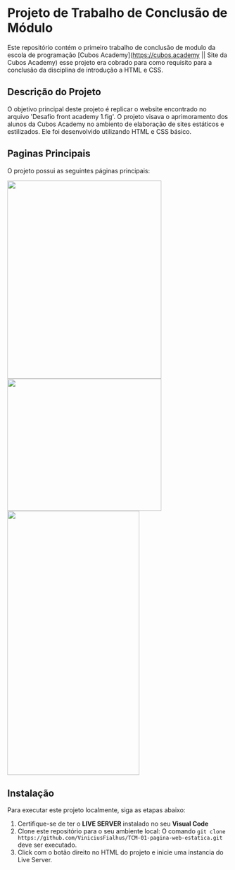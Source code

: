 # Projeto de Trabalho de Conclusão de Módulo

Este repositório contém o primeiro trabalho de conclusão de modulo da escola de programação [Cubos Academy](https://cubos.academy || Site da Cubos Academy) esse projeto era cobrado para como requisito para a conclusão da disciplina de introdução a HTML e CSS.

## Descrição do Projeto

O objetivo principal deste projeto é replicar o website encontrado no arquivo 'Desafio front academy 1.fig'. O projeto visava o aprimoramento dos alunos da Cubos Academy no ambiento de elaboração de sites estáticos e estilizados. Ele foi desenvolvido utilizando HTML e CSS básico.

## Paginas Principais

O projeto possui as seguintes páginas principais:

<div class="image-container">
  <img src="https://github.com/ViniciusFialhus/TCM-01-pagina-web-estatica/assets/117598534/4ceb2b1e-1a3d-4bc8-8ba9-ce02005dc1c9" width="350" height="450">
  <img src="https://github.com/ViniciusFialhus/TCM-01-pagina-web-estatica/assets/117598534/ea1e7804-e531-4a65-bf3c-980346736d4d" width="350" height="300">
  <img src="https://github.com/ViniciusFialhus/TCM-01-pagina-web-estatica/assets/117598534/bc5cf05e-c665-4edd-ba13-9c590befe7fb" width="300" height="600">
</div> 


## Instalação

Para executar este projeto localmente, siga as etapas abaixo:


1. Certifique-se de ter o **LIVE SERVER** instalado no seu **Visual Code**
2. Clone este repositório para o seu ambiente local:
    O comando ```git clone https://github.com/ViniciusFialhus/TCM-01-pagina-web-estatica.git``` deve ser executado.
3. Click com o botão direito no HTML do projeto e inicie uma instancia do Live Server.
